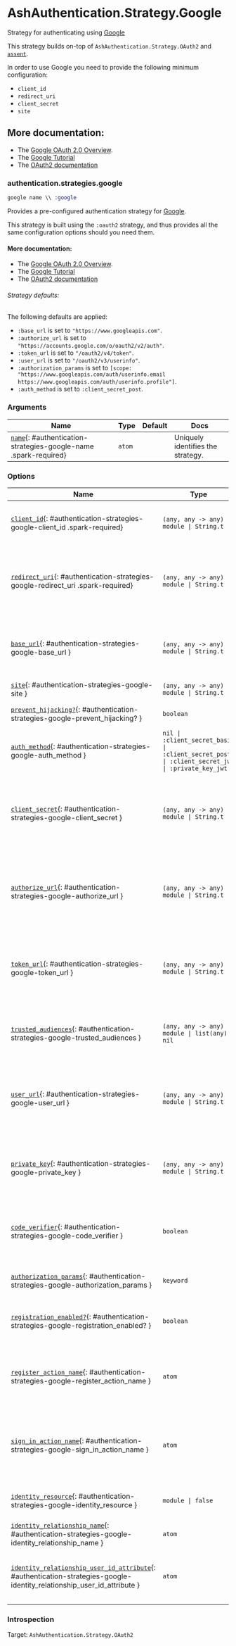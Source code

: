 <!--
This file was generated by Spark. Do not edit it by hand.
-->
# AshAuthentication.Strategy.Google

Strategy for authenticating using [Google](https://google.com)

This strategy builds on-top of `AshAuthentication.Strategy.OAuth2` and
[`assent`](https://hex.pm/packages/assent).

In order to use Google you need to provide the following minimum configuration:

  - `client_id`
  - `redirect_uri`
  - `client_secret`
  - `site`

## More documentation:
- The [Google OAuth 2.0 Overview](https://developers.google.com/identity/protocols/oauth2).
- The [Google Tutorial](/documentation/tutorial/google.md)
- The [OAuth2 documentation](`AshAuthentication.Strategy.OAuth2`)



### authentication.strategies.google
```elixir
google name \\ :google
```


Provides a pre-configured authentication strategy for [Google](https://google.com/).

This strategy is built using the `:oauth2` strategy, and thus provides all the same
configuration options should you need them.

#### More documentation:
- The [Google OAuth 2.0 Overview](https://developers.google.com/identity/protocols/oauth2).
- The [Google Tutorial](/documentation/tutorial/google.md)
- The [OAuth2 documentation](`AshAuthentication.Strategy.OAuth2`)

###### Strategy defaults:

The following defaults are applied:

* `:base_url` is set to `"https://www.googleapis.com"`.
* `:authorize_url` is set to `"https://accounts.google.com/o/oauth2/v2/auth"`.
* `:token_url` is set to `"/oauth2/v4/token"`.
* `:user_url` is set to `"/oauth2/v3/userinfo"`.
* `:authorization_params` is set to `[scope: "https://www.googleapis.com/auth/userinfo.email https://www.googleapis.com/auth/userinfo.profile"]`.
* `:auth_method` is set to `:client_secret_post`.







### Arguments

| Name | Type | Default | Docs |
|------|------|---------|------|
| [`name`](#authentication-strategies-google-name){: #authentication-strategies-google-name .spark-required} | `atom` |  | Uniquely identifies the strategy. |
### Options

| Name | Type | Default | Docs |
|------|------|---------|------|
| [`client_id`](#authentication-strategies-google-client_id){: #authentication-strategies-google-client_id .spark-required} | `(any, any -> any) \| module \| String.t` |  | The OAuth2 client ID.  Takes either a module which implements the `AshAuthentication.Secret` behaviour, a 2 arity anonymous function or a string. |
| [`redirect_uri`](#authentication-strategies-google-redirect_uri){: #authentication-strategies-google-redirect_uri .spark-required} | `(any, any -> any) \| module \| String.t` |  | The callback URI *base*. Not the whole URI back to the callback endpoint, but the URI to your `AuthPlug`. Takes either a module which implements the `AshAuthentication.Secret` behaviour, a 2 arity anonymous function or a string. |
| [`base_url`](#authentication-strategies-google-base_url){: #authentication-strategies-google-base_url } | `(any, any -> any) \| module \| String.t` | `"https://www.googleapis.com"` | The base URL of the OAuth2 server - including the leading protocol (ie `https://`).  Takes either a module which implements the `AshAuthentication.Secret` behaviour, a 2 arity anonymous function or a string. |
| [`site`](#authentication-strategies-google-site){: #authentication-strategies-google-site } | `(any, any -> any) \| module \| String.t` |  | Deprecated: Use `base_url` instead. |
| [`prevent_hijacking?`](#authentication-strategies-google-prevent_hijacking?){: #authentication-strategies-google-prevent_hijacking? } | `boolean` | `true` | Requires a confirmation add_on to be present if the password strategy is used with the same identity_field. |
| [`auth_method`](#authentication-strategies-google-auth_method){: #authentication-strategies-google-auth_method } | `nil \| :client_secret_basic \| :client_secret_post \| :client_secret_jwt \| :private_key_jwt` | `:client_secret_post` | The authentication strategy used, optional. If not set, no authentication will be used during the access token request. |
| [`client_secret`](#authentication-strategies-google-client_secret){: #authentication-strategies-google-client_secret } | `(any, any -> any) \| module \| String.t` |  | The OAuth2 client secret. Required if :auth_method is `:client_secret_basic`, `:client_secret_post` or `:client_secret_jwt`. Takes either a module which implements the `AshAuthentication.Secret` behaviour, a 2 arity anonymous function or a string. |
| [`authorize_url`](#authentication-strategies-google-authorize_url){: #authentication-strategies-google-authorize_url } | `(any, any -> any) \| module \| String.t` | `"https://accounts.google.com/o/oauth2/v2/auth"` | The API url to the OAuth2 authorize endpoint, relative to `site`, e.g `authorize_url fn _, _ -> {:ok, "https://exampe.com/authorize"} end`. Takes either a module which implements the `AshAuthentication.Secret` behaviour, a 2 arity anonymous function or a string. |
| [`token_url`](#authentication-strategies-google-token_url){: #authentication-strategies-google-token_url } | `(any, any -> any) \| module \| String.t` | `"/oauth2/v4/token"` | The API url to access the token endpoint, relative to `site`, e.g `token_url fn _, _ -> {:ok, "https://example.com/oauth_token"} end`. Takes either a module which implements the `AshAuthentication.Secret` behaviour, a 2 arity anonymous function or a string. |
| [`trusted_audiences`](#authentication-strategies-google-trusted_audiences){: #authentication-strategies-google-trusted_audiences } | `(any, any -> any) \| module \| list(any) \| nil` |  | A list of audiences which are trusted. Takes either a module which implements the `AshAuthentication.Secret` behaviour, a 2 arity anonymous function or a string. |
| [`user_url`](#authentication-strategies-google-user_url){: #authentication-strategies-google-user_url } | `(any, any -> any) \| module \| String.t` | `"/oauth2/v3/userinfo"` | The API url to access the user endpoint, relative to `site`, e.g `user_url fn _, _ -> {:ok, "https://example.com/userinfo"} end`. Takes either a module which implements the `AshAuthentication.Secret` behaviour, a 2 arity anonymous function or a string. |
| [`private_key`](#authentication-strategies-google-private_key){: #authentication-strategies-google-private_key } | `(any, any -> any) \| module \| String.t` |  | The private key to use if `:auth_method` is `:private_key_jwt`. Takes either a module which implements the `AshAuthentication.Secret` behaviour, a 2 arity anonymous function or a string. |
| [`code_verifier`](#authentication-strategies-google-code_verifier){: #authentication-strategies-google-code_verifier } | `boolean` | `false` | Boolean to generate and use a random 128 byte long url safe code verifier for PKCE flow, optional, defaults to false. When set to true the session params will contain :code_verifier, :code_challenge, and :code_challenge_method params |
| [`authorization_params`](#authentication-strategies-google-authorization_params){: #authentication-strategies-google-authorization_params } | `keyword` | `[scope: "https://www.googleapis.com/auth/userinfo.email https://www.googleapis.com/auth/userinfo.profile"]` | Any additional parameters to encode in the request phase. eg: `authorization_params scope: "openid profile email"` |
| [`registration_enabled?`](#authentication-strategies-google-registration_enabled?){: #authentication-strategies-google-registration_enabled? } | `boolean` | `true` | If enabled, new users will be able to register for your site when authenticating and not already present. If not, only existing users will be able to authenticate. |
| [`register_action_name`](#authentication-strategies-google-register_action_name){: #authentication-strategies-google-register_action_name } | `atom` |  | The name of the action to use to register a user, if `registration_enabled?` is `true`. Defaults to `register_with_<name>` See the "Registration and Sign-in" section of the strategy docs for more. |
| [`sign_in_action_name`](#authentication-strategies-google-sign_in_action_name){: #authentication-strategies-google-sign_in_action_name } | `atom` |  | The name of the action to use to sign in an existing user, if `sign_in_enabled?` is `true`. Defaults to `sign_in_with_<strategy>`, which is generated for you by default. See the "Registration and Sign-in" section of the strategy docs for more information. |
| [`identity_resource`](#authentication-strategies-google-identity_resource){: #authentication-strategies-google-identity_resource } | `module \| false` | `false` | The resource used to store user identities, or `false` to disable. See the User Identities section of the strategy docs for more. |
| [`identity_relationship_name`](#authentication-strategies-google-identity_relationship_name){: #authentication-strategies-google-identity_relationship_name } | `atom` | `:identities` | Name of the relationship to the provider identities resource |
| [`identity_relationship_user_id_attribute`](#authentication-strategies-google-identity_relationship_user_id_attribute){: #authentication-strategies-google-identity_relationship_user_id_attribute } | `atom` | `:user_id` | The name of the destination (user_id) attribute on your provider identity resource. Only necessary if you've changed the `user_id_attribute_name` option of the provider identity. |





### Introspection

Target: `AshAuthentication.Strategy.OAuth2`



<style type="text/css">.spark-required::after { content: "*"; color: red !important; }</style>

